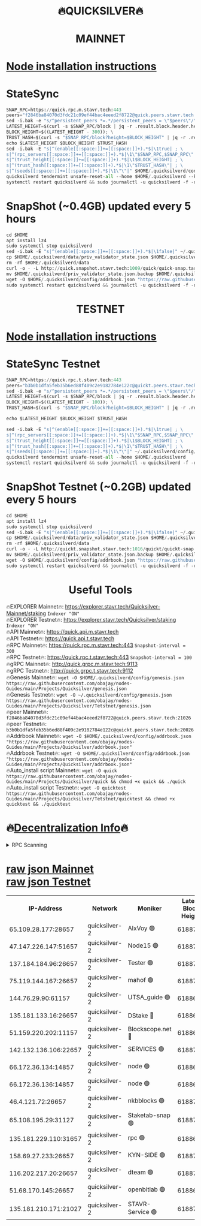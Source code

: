 <h1 align="center"> 🔥QUICKSILVER🔥</h1>

<h1 align="center"> MAINNET</h1>

[Node installation instructions](https://github.com/obajay/nodes-Guides/tree/main/Projects/Quicksilver)
=

# StateSync
```python
SNAP_RPC=https://quick.rpc.m.stavr.tech:443
peers="f2846ba84070d3fdc21c09ef44bac4eeed2f8722@quick.peers.stavr.tech:21026"
sed -i.bak -e "s/^persistent_peers *=.*/persistent_peers = \"$peers\"/" $HOME/.quicksilverd/config/config.toml
LATEST_HEIGHT=$(curl -s $SNAP_RPC/block | jq -r .result.block.header.height); \
BLOCK_HEIGHT=$((LATEST_HEIGHT - 300)); \
TRUST_HASH=$(curl -s "$SNAP_RPC/block?height=$BLOCK_HEIGHT" | jq -r .result.block_id.hash)
echo $LATEST_HEIGHT $BLOCK_HEIGHT $TRUST_HASH
sed -i.bak -E "s|^(enable[[:space:]]+=[[:space:]]+).*$|\1true| ; \
s|^(rpc_servers[[:space:]]+=[[:space:]]+).*$|\1\"$SNAP_RPC,$SNAP_RPC\"| ; \
s|^(trust_height[[:space:]]+=[[:space:]]+).*$|\1$BLOCK_HEIGHT| ; \
s|^(trust_hash[[:space:]]+=[[:space:]]+).*$|\1\"$TRUST_HASH\"| ; \
s|^(seeds[[:space:]]+=[[:space:]]+).*$|\1\"\"|" $HOME/.quicksilverd/config/config.toml
quicksilverd tendermint unsafe-reset-all --home $HOME/.quicksilverd --keep-addr-book
systemctl restart quicksilverd && sudo journalctl -u quicksilverd -f -o cat
```

# SnapShot (~0.4GB) updated every 5 hours
```python
cd $HOME
apt install lz4
sudo systemctl stop quicksilverd
sed -i.bak -E "s|^(enable[[:space:]]+=[[:space:]]+).*$|\1false|" ~/.quicksilverd/config/config.toml
cp $HOME/.quicksilverd/data/priv_validator_state.json $HOME/.quicksilverd/priv_validator_state.json.backup
rm -rf $HOME/.quicksilverd/data
curl -o - -L http://quick.snapshot.stavr.tech:1009/quick/quick-snap.tar.lz4 | lz4 -c -d - | tar -x -C $HOME/.quicksilverd --strip-components 2
mv $HOME/.quicksilverd/priv_validator_state.json.backup $HOME/.quicksilverd/data/priv_validator_state.json
wget -O $HOME/.quicksilverd/config/addrbook.json "https://raw.githubusercontent.com/obajay/nodes-Guides/main/Projects/Quicksilver/addrbook.json"
sudo systemctl restart quicksilverd && journalctl -u quicksilverd -f -o cat
```

<h1 align="center"> TESTNET</h1>

[Node installation instructions](https://github.com/obajay/nodes-Guides/tree/main/Projects/Quicksilver/Tetstnet)
=

# StateSync Testnet
```python
SNAP_RPC=https://quick.rpc.t.stavr.tech:443
peers="b3b0b1dfa5feb35b6ed88f409c2e9182784e122c@quickt.peers.stavr.tech:20026"
sed -i.bak -e "s/^persistent_peers *=.*/persistent_peers = \"$peers\"/" $HOME/.quicksilverd/config/config.toml
LATEST_HEIGHT=$(curl -s $SNAP_RPC/block | jq -r .result.block.header.height); \
BLOCK_HEIGHT=$((LATEST_HEIGHT - 100)); \
TRUST_HASH=$(curl -s "$SNAP_RPC/block?height=$BLOCK_HEIGHT" | jq -r .result.block_id.hash)

echo $LATEST_HEIGHT $BLOCK_HEIGHT $TRUST_HASH

sed -i.bak -E "s|^(enable[[:space:]]+=[[:space:]]+).*$|\1true| ; \
s|^(rpc_servers[[:space:]]+=[[:space:]]+).*$|\1\"$SNAP_RPC,$SNAP_RPC\"| ; \
s|^(trust_height[[:space:]]+=[[:space:]]+).*$|\1$BLOCK_HEIGHT| ; \
s|^(trust_hash[[:space:]]+=[[:space:]]+).*$|\1\"$TRUST_HASH\"| ; \
s|^(seeds[[:space:]]+=[[:space:]]+).*$|\1\"\"|" ~/.quicksilverd/config/config.toml
quicksilverd tendermint unsafe-reset-all --home $HOME/.quicksilverd
systemctl restart quicksilverd && sudo journalctl -u quicksilverd -f -o cat

```

# SnapShot Testnet (~0.2GB) updated every 5 hours
```python
cd $HOME
apt install lz4
sudo systemctl stop quicksilverd
sed -i.bak -E "s|^(enable[[:space:]]+=[[:space:]]+).*$|\1false|" ~/.quicksilverd/config/config.toml
cp $HOME/.quicksilverd/data/priv_validator_state.json $HOME/.quicksilverd/priv_validator_state.json.backup
rm -rf $HOME/.quicksilverd/data
curl -o - -L http://quickt.snapshot.stavr.tech:1016/quickt/quickt-snap.tar.lz4 | lz4 -c -d - | tar -x -C $HOME/.quicksilverd --strip-components 2
mv $HOME/.quicksilverd/priv_validator_state.json.backup $HOME/.quicksilverd/data/priv_validator_state.json
wget -O $HOME/.quicksilverd/config/addrbook.json "https://raw.githubusercontent.com/obajay/nodes-Guides/main/Projects/Quicksilver/Tetstnet/addrbook.json"
sudo systemctl restart quicksilverd && journalctl -u quicksilverd -f -o cat
```
 <h1 align="center"> Useful Tools</h1>

🔥EXPLORER Mainnet🔥:        https://explorer.stavr.tech/Quicksilver-Mainnet/staking    `Indexer "ON"` \
🔥EXPLORER Testnet🔥:        https://explorer.stavr.tech/Quicksilver/staking	        `Indexer "ON"` \
🔥API Mainnet🔥: 			 https://quick.api.m.stavr.tech \
🔥API Testnet🔥: 			 https://quick.api.t.stavr.tech \
🔥RPC Mainnet🔥:             https://quick.rpc.m.stavr.tech:443              `Snapshot-interval = 300` \
🔥RPC Testnet🔥:             https://quick.rpc.t.stavr.tech:443              `Snapshot-interval = 100` \
🔥gRPC Mainnet🔥:                    http://quick.grpc.m.stavr.tech:9113 \
🔥gRPC Testnet🔥:                    http://quick.grpc.t.stavr.tech:9112 \
🔥Genesis Mainnet🔥: `wget -O $HOME/.quicksilverd/config/genesis.json https://raw.githubusercontent.com/obajay/nodes-Guides/main/Projects/Quicksilver/genesis.json` \
🔥Genesis Testnet🔥: `wget -O ~/.quicksilverd/config/genesis.json https://raw.githubusercontent.com/obajay/nodes-Guides/main/Projects/Quicksilver/Tetstnet/genesis.json` \
🔥peer Mainnet🔥:					 `f2846ba84070d3fdc21c09ef44bac4eeed2f8722@quick.peers.stavr.tech:21026` \
🔥peer Testnet🔥:					 `b3b0b1dfa5feb35b6ed88f409c2e9182784e122c@quickt.peers.stavr.tech:20026` \
🔥Addrbook Mainnet🔥:    ```wget -O $HOME/.quicksilverd/config/addrbook.json "https://raw.githubusercontent.com/obajay/nodes-Guides/main/Projects/Quicksilver/addrbook.json"``` \
🔥Addrbook Testnet🔥:    ```wget -O $HOME/.quicksilverd/config/addrbook.json "https://raw.githubusercontent.com/obajay/nodes-Guides/main/Projects/Quicksilver/addrbook.json"``` \
🔥Auto_install script Mainnet🔥: ```wget -O quick https://raw.githubusercontent.com/obajay/nodes-Guides/main/Projects/Quicksilver/quick && chmod +x quick && ./quick``` \
🔥Auto_install script Testnet🔥: ```wget -O quicktest https://raw.githubusercontent.com/obajay/nodes-Guides/main/Projects/Quicksilver/Tetstnet/quicktest && chmod +x quicktest && ./quicktest```

🔥[Decentralization Info](https://github.com/obajay/StateSync-snapshots/tree/main/Projects/Quicksilver/Decentralization)🔥
=

<details>
<summary>RPC Scanning</summary>

<h2 align="center"> We scan nodes in real time every 4 hours. And we provide the final result of RPC endpoints.
We cannot influence the operation of these nodes in any way. </h2>


```python
If Voting Power is higher than 0 --> then the Node is a validator of the network and may be subject to attack and be a potential threat to the chain.
```
```python
We marked such validators with a red symbol
```

</details>

[raw json Mainnet](https://rpc-check.quickm.stavr.tech/quickm/rpc-quickm-result.json) \
[raw json Testnet](https://github.com/obajay/StateSync-snapshots/tree/main/Projects/Quicksilver/Rpc-Check-Testnet)
=


<table><tr><th>IP-Address</th><th>Network</th><th>Moniker</th><th>Latest Block Height</th><th>Earliest Block Height</th><th>Catching Up</th><th>Tx Index</th><th>Voting Power</th><th>Scan Time</th></tr><tr><td>65.109.28.177:28657</td><td>quicksilver-2</td><td>AlxVoy 🟢</td><td>6188716</td><td>3562001</td><td>False</td><td>off</td><td>0</td><td>2024-02-29T14:52:24.864597220UTC</td></tr><tr><td>47.147.226.147:51657</td><td>quicksilver-2</td><td>Node15 🟢</td><td>6188710</td><td>5151648</td><td>False</td><td>off</td><td>0</td><td>2024-02-29T14:51:49.647965464UTC</td></tr><tr><td>137.184.184.96:26657</td><td>quicksilver-2</td><td>Tester 🟢</td><td>6188701</td><td>5550692</td><td>False</td><td>off</td><td>0</td><td>2024-02-29T14:50:59.264991506UTC</td></tr><tr><td>75.119.144.167:26657</td><td>quicksilver-2</td><td>mahof 🟢</td><td>6188706</td><td>5654794</td><td>False</td><td>on</td><td>0</td><td>2024-02-29T14:51:34.089406962UTC</td></tr><tr><td>144.76.29.90:61157</td><td>quicksilver-2</td><td>UTSA_guide 🟢</td><td>6188692</td><td>5743301</td><td>False</td><td>on</td><td>0</td><td>2024-02-29T14:50:05.728645405UTC</td></tr><tr><td>135.181.133.16:26657</td><td>quicksilver-2</td><td>DStake 🔴</td><td>6188692</td><td>5807001</td><td>False</td><td>on</td><td>79670</td><td>2024-02-29T14:50:05.213685135UTC</td></tr><tr><td>51.159.220.202:11157</td><td>quicksilver-2</td><td>Blockscope.net 🔴</td><td>6188695</td><td>5869001</td><td>False</td><td>on</td><td>735819</td><td>2024-02-29T14:50:25.129281956UTC</td></tr><tr><td>142.132.136.106:22657</td><td>quicksilver-2</td><td>SERVICES 🟢</td><td>6188704</td><td>5920001</td><td>False</td><td>on</td><td>0</td><td>2024-02-29T14:51:17.254037512UTC</td></tr><tr><td>66.172.36.134:14857</td><td>quicksilver-2</td><td>node 🟢</td><td>6188697</td><td>5950756</td><td>False</td><td>on</td><td>0</td><td>2024-02-29T14:50:32.409342925UTC</td></tr><tr><td>66.172.36.136:14857</td><td>quicksilver-2</td><td>node 🟢</td><td>6188697</td><td>5950756</td><td>False</td><td>on</td><td>0</td><td>2024-02-29T14:50:33.194005417UTC</td></tr><tr><td>46.4.121.72:26657</td><td>quicksilver-2</td><td>nkbblocks 🟢</td><td>6188702</td><td>6056301</td><td>False</td><td>on</td><td>0</td><td>2024-02-29T14:51:05.809980351UTC</td></tr><tr><td>65.108.195.29:31127</td><td>quicksilver-2</td><td>Staketab-snap 🟢</td><td>6188700</td><td>6075001</td><td>False</td><td>off</td><td>0</td><td>2024-02-29T14:50:52.219967248UTC</td></tr><tr><td>135.181.229.110:31657</td><td>quicksilver-2</td><td>rpc 🟢</td><td>6188695</td><td>6133480</td><td>False</td><td>on</td><td>0</td><td>2024-02-29T14:50:20.707471559UTC</td></tr><tr><td>158.69.27.233:26657</td><td>quicksilver-2</td><td>KYN-SIDE 🟢</td><td>6188703</td><td>6159001</td><td>False</td><td>on</td><td>0</td><td>2024-02-29T14:51:12.520704274UTC</td></tr><tr><td>116.202.217.20:26657</td><td>quicksilver-2</td><td>dteam 🟢</td><td>6188706</td><td>6169501</td><td>False</td><td>on</td><td>0</td><td>2024-02-29T14:51:25.623728993UTC</td></tr><tr><td>51.68.170.145:26657</td><td>quicksilver-2</td><td>openbitlab 🟢</td><td>6188698</td><td>6169975</td><td>False</td><td>on</td><td>0</td><td>2024-02-29T14:50:39.612139709UTC</td></tr><tr><td>135.181.210.171:21027</td><td>quicksilver-2</td><td>STAVR-Service 🟢</td><td>6188703</td><td>6186201</td><td>False</td><td>on</td><td>0</td><td>2024-02-29T14:51:12.888214300UTC</td></tr></table>
